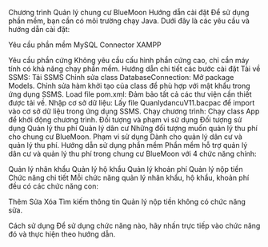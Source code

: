 Chương trình Quản lý chung cư BlueMoon
Hướng dẫn cài đặt
Để sử dụng phần mềm, bạn cần có môi trường chạy Java. Dưới đây là các yêu cầu và hướng dẫn cài đặt:

Yêu cầu phần mềm
MySQL Connector
XAMPP

Yêu cầu phần cứng
Không yêu cầu cấu hình phần cứng cao, chỉ cần máy tính có khả năng chạy phần mềm.
Hướng dẫn chi tiết các bước cài đặt
Tải về SSMS: Tải SSMS
Chỉnh sửa class DatabaseConnection:
Mở package Models.
Chỉnh sửa hàm khởi tạo của class để phù hợp với mật khẩu trong ứng dụng SSMS.
Load file pom.xml: Đảm bảo tất cả các thư viện cần thiết được tải về.
Nhập cơ sở dữ liệu:
Lấy file QuanlydancuV11.bacpac để import vào cơ sở dữ liệu trong ứng dụng SSMS.
Chạy chương trình:
Chạy class App để khởi động chương trình.
Đối tượng và phạm vi sử dụng
Đối tượng sử dụng
Quản lý thu phí
Quản lý dân cư
Những đối tượng muốn quản lý thu phí cho chung cư BlueMoon.
Phạm vi sử dụng
Dành cho quản lý dân cư và quản lý thu phí.
Hướng dẫn sử dụng phần mềm
Phần mềm hỗ trợ quản lý dân cư và quản lý thu phí trong chung cư BlueMoon với 4 chức năng chính:

Quản lý nhân khẩu
Quản lý hộ khẩu
Quản lý khoản phí
Quản lý nộp tiền
Chức năng chi tiết
Mỗi chức năng quản lý nhân khẩu, hộ khẩu, khoản phí đều có các chức năng con:

Thêm
Sửa
Xóa
Tìm kiếm thông tin
Quản lý nộp tiền không có chức năng sửa.

Cách sử dụng
Để sử dụng chức năng nào, hãy nhấn trực tiếp vào chức năng đó và thực hiện theo hướng dẫn.
